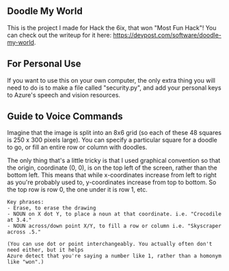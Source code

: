 ## Doodle My World
This is the project I made for Hack the 6ix, that won "Most Fun Hack"! You can check out the writeup for it here: https://devpost.com/software/doodle-my-world.

## For Personal Use
If you want to use this on your own computer, the only extra thing you will need to do is to make a file called "security.py", and add your personal keys to Azure's speech and vision resources.

## Guide to Voice Commands
Imagine that the image is split into an 8x6 grid (so each of these 48 squares is 250 x 300 pixels large).
You can specify a particular square for a doodle to go, or fill an entire row or column with doodles.

The only thing that's a little tricky is that I used graphical convention so that the origin, coordinate (0, 0),
is on the top left of the screen, rather than the bottom left. This means that while x-coordinates increase from left
to right as you're probably used to, y-coordinates increase from top to bottom. So the top row is row 0, the
one under it is row 1, etc.

    Key phrases:
    - Erase, to erase the drawing
    - NOUN on X dot Y, to place a noun at that coordinate. i.e. "Crocodile at 3.4."
    - NOUN across/down point X/Y, to fill a row or column i.e. "Skyscraper across .5."

    (You can use dot or point interchangeably. You actually often don't need either, but it helps
    Azure detect that you're saying a number like 1, rather than a homonym like "won".)
